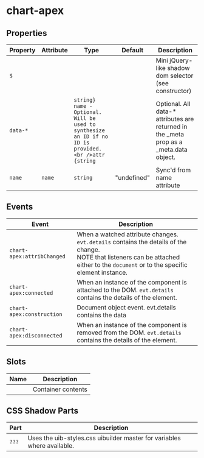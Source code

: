# chart-apex

## Properties

| Property | Attribute | Type                                             | Default     | Description                                      |
|----------|-----------|--------------------------------------------------|-------------|--------------------------------------------------|
| `$`      |           |                                                  |             | Mini jQuery-like shadow dom selector (see constructor) |
| `data-*` |           | `string} name - Optional. Will be used to synthesize an ID if no ID is provided.<br />attr {string` |             | Optional. All data-* attributes are returned in the _meta prop as a _meta.data object. |
| `name`   | `name`    | `string`                                         | "undefined" | Sync'd from name attribute                       |

## Events

| Event                      | Description                                      |
|----------------------------|--------------------------------------------------|
| `chart-apex:attribChanged` | When a watched attribute changes. `evt.details` contains the details of the change.<br />NOTE that listeners can be attached either to the `document` or to the specific element instance. |
| `chart-apex:connected`     | When an instance of the component is attached to the DOM. `evt.details` contains the details of the element. |
| `chart-apex:construction`  | Document object event. evt.details contains the data |
| `chart-apex:disconnected`  | When an instance of the component is removed from the DOM. `evt.details` contains the details of the element. |

## Slots

| Name | Description        |
|------|--------------------|
|      | Container contents |

## CSS Shadow Parts

| Part  | Description                                      |
|-------|--------------------------------------------------|
| `???` | Uses the uib-styles.css uibuilder master for variables where available. |
